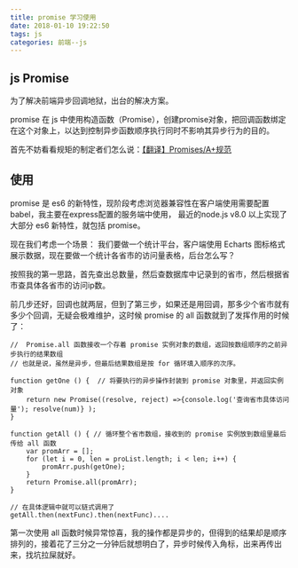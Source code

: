 ```yaml
---
title: promise 学习使用
date: 2018-01-10 19:22:50
tags: js
categories: 前端--js
---
```


## js Promise

为了解决前端异步回调地狱，出台的解决方案。

promise 在 js 中使用构造函数（Promise），创建promise对象，把回调函数绑定在这个对象上，以达到控制异步函数顺序执行同时不影响其异步行为的目的。
<!-- more -->
首先不妨看看规矩的制定者们怎么说：[【翻译】Promises/A+规范](http://www.ituring.com.cn/article/66566)

## 

## 使用

promise 是 es6 的新特性，现阶段考虑浏览器兼容性在客户端使用需要配置babel，我主要在express配置的服务端中使用，
最近的node.js v8.0 以上实现了大部分 es6 新特性，就包括 promise。

现在我们考虑一个场景： 我们要做一个统计平台，客户端使用 Echarts 图标格式展示数据，现在要做一个统计各省市的访问量表格，后台怎么写？

按照我的第一思路，首先查出总数量，然后查数据库中记录到的省市，然后根据省市查具体各省市的访问ip数。

前几步还好，回调也就两层，但到了第三步，如果还是用回调，那多少个省市就有多少个回调，无疑会极难维护，这时候 promise 的 all 函数就到了发挥作用的时候了：

```
//  Promise.all 函数接收一个存着 promise 实例对象的数组，返回按数组顺序的之前异步执行的结果数组
// 也就是说，虽然是异步，但最后结果数组是按 for 循环填入顺序的次序。

function getOne () {  // 将要执行的异步操作封装到 promise 对象里，并返回实例对象
    return new Promise((resolve, reject) =>{console.log('查询省市具体访问量'); resolve(num)} );
}

function getAll () { // 循环整个省市数组，接收到的 promise 实例放到数组里最后传给 all 函数
    var promArr = [];  
    for (let i = 0, len = proList.length; i < len; i++) {
        promArr.push(getOne);
    }
    return Promise.all(promArr);
}

// 在具体逻辑中就可以链式调用了
getAll.then(nextFunc).then(nextFunc)....
```

第一次使用 all 函数时候异常惊喜，我的操作都是异步的，但得到的结果却是顺序排列的，接着花了三分之一分钟后就想明白了，异步时候传入角标，出来再传出来，找坑拉屎就好。

